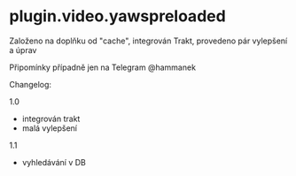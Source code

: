 # plugin.video.yawspreloaded

Založeno na doplňku od "cache", integrován Trakt, provedeno pár vylepšení a úprav

Připomínky případně jen na Telegram @hammanek


Changelog:

1.0
- integrován trakt
- malá vylepšení

1.1
- vyhledávání v DB
